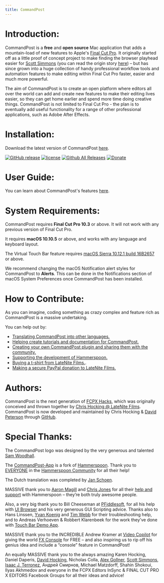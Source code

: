 ```yaml
---
title: CommandPost
---
```


# Introduction:

CommandPost is a **free** and **open source** Mac application that adds a mountain-load of new features to Apple's [Final Cut Pro](http://apple.com/final-cut-pro/). It originally started off as a little proof of concept project to make finding the browser playhead easier for [Scott Simmons](http://www.scottsimmons.tv/) (you can read the origin story [here](https://latenitefilms.com/blog/final-cut-pro-hacks/)) – but has since grown into a huge collection of handy professional workflow tools and automation features to make editing within Final Cut Pro faster, easier and much more powerful.

The aim of CommandPost is to create an open platform where editors all over the world can add and create new features to make their editing lives easier, so they can get home earlier and spend more time doing creative things. CommandPost is not limited to Final Cut Pro - the plan is to eventually add useful functionality for a range of other professional applications, such as Adobe After Effects.

# Installation:

Download the latest version of CommandPost <a href="https://github.com/CommandPost/CommandPost/releases/latest" id="download-text-link">here</a>.

[![GitHub release](https://img.shields.io/github/release/CommandPost/CommandPost.svg)]() [![license](https://img.shields.io/github/license/CommandPost/CommandPost.svg)]() [![Github All Releases](https://img.shields.io/github/downloads/CommandPost/CommandPost/total.svg)]() [![Donate](https://img.shields.io/badge/Donate-PayPal-green.svg)](https://www.paypal.com/cgi-bin/webscr?cmd=_s-xclick&hosted_button_id=HQK87KLKY8EVN)

# User Guide:

You can learn about CommandPost's features [here](http://commandpost.io/userguide/).

# System Requirements:

CommandPost requires **Final Cut Pro 10.3** or above. It will not work with any previous version of Final Cut Pro.

It requires **macOS 10.10.5** or above, and works with any language and keyboard layout.

The Virtual Touch Bar feature requires [macOS Sierra 10.12.1 build 16B2657](https://support.apple.com/kb/dl1897) or above.

We recommend changing the macOS Notification alert styles for CommandPost to **Alerts**. This can be done in the Notifications section of macOS System Preferences once CommandPost has been installed.

# How to Contribute:

As you can imagine, coding something as crazy complex and feature rich as CommandPost is a massive undertaking.

You can help out by:

- [Translating CommandPost into other languages.](http://commandpost.io/developer)
- [Helping create tutorials and documentation for CommandPost.](http://commandpost.io/developer)
- [Creating your own CommandPost plugin and sharing them with the community.](http://commandpost.io/developer)
- [Supporting the development of Hammerspoon.](http://www.hammerspoon.org)
- [Buying a t-shirt from LateNite Films.](https://lateniteshop.com).
- [Making a secure PayPal donation to LateNite Films.](https://www.paypal.com/cgi-bin/webscr?cmd=_s-xclick&hosted_button_id=HQK87KLKY8EVN)

# Authors:

CommandPost is the next generation of [FCPX Hacks](https://latenitefilms.com/blog/final-cut-pro-hacks/), which was originally conceived and thrown together by [Chris Hocking @ LateNite Films](https://latenitefilms.com/about/). CommandPost is now developed and maintained by Chris Hocking & [David Peterson](https://github.com/randomeizer) through [GitHub](https://github.com/CommandPost/CommandPost).

# Special Thanks:

The CommandPost logo was designed by the very generous and talented [Sam Woodhall](https://twitter.com/SWDoctor).

The [CommandPost-App](https://github.com/CommandPost/CommandPost-App) is a fork of [Hammerspoon](http://www.hammerspoon.org). Thank you to [EVERYONE](https://github.com/Hammerspoon/hammerspoon/blob/master/CREDITS.md) in the [Hammerspoon Community](https://github.com/Hammerspoon/hammerspoon/issues) for all their help!

The Dutch translation was completed by [Jan Schoen](https://github.com/JanSchoen).

MASSIVE thank you to [Aaron Magill](https://github.com/asmagill) and [Chris Jones](https://github.com/cmsj) for all their [help and support](https://github.com/Hammerspoon/hammerspoon/issues) with Hammerspoon – they’re both truly awesome people.

Also, a very big thank you to Bill Cheeseman at [PFiddlesoft](http://pfiddlesoft.com/), for all his help with [UI Browser](http://pfiddlesoft.com/uibrowser/index.html) and his very generous GUI Scripting advice. Thanks also to Hans Linssen, [Yvan Koenig](http://macscripter.net/viewtopic.php?id=45148) and [Tim Webb](https://twitter.com/_timwebb_) for their troubleshooting help, and to Andreas Verhoeven & Robbert Klarenbeek for the work they’ve done with [Touch Bar Demo App](https://github.com/bikkelbroeders/TouchBarDemoApp).

MASSIVE thank you to the INCREDIBLE Andrew Kramer at [Video Copilot](http://www.videocopilot.net/) for giving the world [FX Console](http://www.videocopilot.net/blog/2016/10/new-workflow-plug-in-fx-console-is-now-available/) for FREE – and also inspiring us to rip off his genius idea and include a “console” feature in CommandPost!

An equally MASSIVE thank you to the always amazing Karen Hocking, Daniel Daperis, [David Hocking](http://www.dphocking.com/), Nicholas Colla, [Alex Gollner](http://alex4d.com/), [Scott Simmons](http://www.scottsimmons.tv/), [Isaac J. Terronez](https://twitter.com/ijterronez), Андрей Смирнов, Michael Matzdorff, Shahin Shokoui, Ilyas Akhmedov and everyone in the FCPX Editors InSync & FINAL CUT PRO X EDITORS Facebook Groups for all their ideas and advice!
